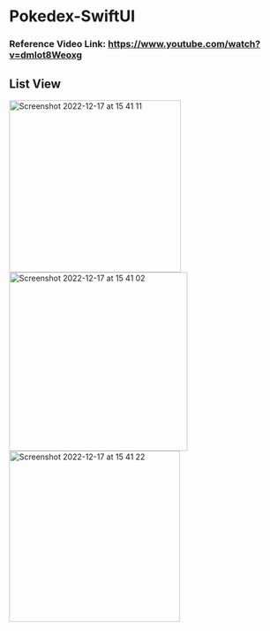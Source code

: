 # Pokedex-SwiftUI
### Reference Video Link: https://www.youtube.com/watch?v=dmIot8Weoxg
## List View
<div>
<img width="311" alt="Screenshot 2022-12-17 at 15 41 11" src="https://user-images.githubusercontent.com/103585596/208245705-254ef1cc-cf09-456a-9206-a741cf05fb58.png">
<img width="323" alt="Screenshot 2022-12-17 at 15 41 02" src="https://user-images.githubusercontent.com/103585596/208245708-bcfb0c15-2817-4072-9c3e-069c40756d7d.png">
<img width="309" alt="Screenshot 2022-12-17 at 15 41 22" src="https://user-images.githubusercontent.com/103585596/208245700-9b697134-3823-4361-a69c-72139da440eb.png">
</div>
